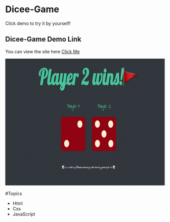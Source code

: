 # Dicee-Game

Click demo to try it by yourself!

## Dicee-Game Demo Link

You can view the site here
[Click Me](https://anshumanbisoyi.github.io/Dicee-Challenge/index.html)

<img src="images/screenshot.png"  width= 600px height= 400px>

 #Topics

- Html
- Css
- JavaScript


